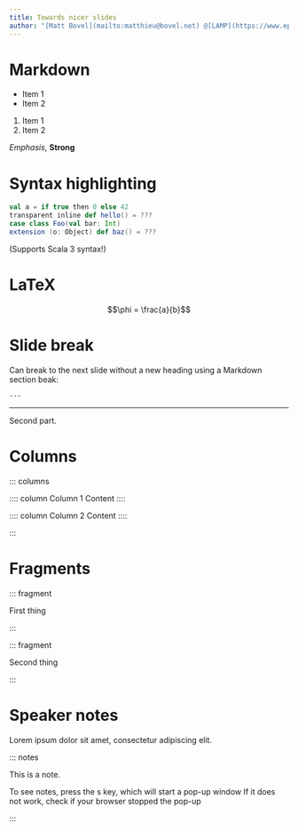 ```yaml
---
title: Towards nicer slides
author: "[Matt Bovel](mailto:matthieu@bovel.net) @[LAMP](https://www.epfl.ch/labs/lamp/)/[LARA](https://lara.epfl.ch/w/), [EPFL](https://www.epfl.ch/fr/)"
---
```


# Markdown

- Item 1
- Item 2

1. Item 1
2. Item 2

_Emphasis_, __Strong__

# Syntax highlighting

```scala
val a = if true then 0 else 42
transparent inline def hello() = ???
case class Foo(val bar: Int)
extension (o: Object) def baz() = ???
```

(Supports Scala 3 syntax!)

# LaTeX

$$\phi = \frac{a}{b}$$

# Slide break

Can break to the next slide without a new heading using a Markdown section beak:

```
---
```

---

Second part.

# Columns

::: columns

:::: column
Column 1 Content
::::

:::: column
Column 2 Content
::::

:::

# Fragments

::: fragment

First thing

:::

::: fragment

Second thing

:::

# Speaker notes

Lorem ipsum dolor sit amet, consectetur adipiscing elit.

::: notes

This is a note.

To see notes, press the s key, which will start a pop-up window
If it does not work, check if your browser stopped the pop-up

:::
